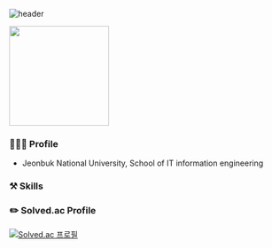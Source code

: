 ![header](https://capsule-render.vercel.app/api?type=waving&color=674ECC&height=100&section=header&text=Welcome&fontSize=60&animation=fadeIn&fontColor=98A5B3)


<img height="180em" src="https://github-readme-stats-eight-theta.vercel.app/api?username=dlsrks0631&show_icons=true&include_all_commits=true&count_private=true"/>



### 🙋🏻‍♂️ Profile
- Jeonbuk National University, School of IT information engineering

### ⚒️ Skills

### ✏️ Solved.ac Profile
[![Solved.ac
프로필](http://mazassumnida.wtf/api/v2/generate_badge?boj=dlsrks0631)](https://solved.ac/dlsrks0631)
